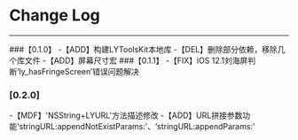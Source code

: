 # Change Log
---
###【0.1.0】
-【ADD】构建LYToolsKit本地库
-【DEL】删除部分依赖，移除几个库文件
-【ADD】屏幕尺寸宏
###【0.1.1】
-【FIX】iOS 12.1刘海屏判断‘ly_hasFringeScreen’错误问题解决
### [0.2.0]
-【MDF】'NSString+LYURL'方法描述修改
-【ADD】URL拼接参数功能‘stringURL:appendNotExistParams:’、‘stringURL:appendParams:’
